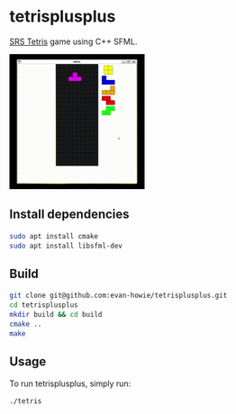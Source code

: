 # tetrisplusplus

[SRS Tetris](https://tetris.fandom.com/wiki/SRS) game using C++ SFML.

![tpp-gameplay](assets/tpp-gameplay.gif)

## Install dependencies

```bash
sudo apt install cmake
sudo apt install libsfml-dev
```

## Build

```bash
git clone git@github.com:evan-howie/tetrisplusplus.git
cd tetrisplusplus
mkdir build && cd build
cmake ..
make
```

## Usage

To run tetrisplusplus, simply run:

```bash
./tetris
```
